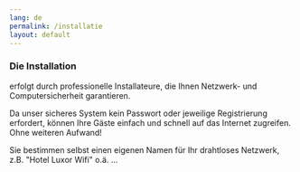 ```yaml
---
lang: de
permalink: /installatie
layout: default
---
```


### Die Installation
erfolgt durch professionelle Installateure, die Ihnen Netzwerk- und Computersicherheit garantieren.

Da unser sicheres System kein Passwort oder jeweilige Registrierung erfordert, können Ihre Gäste einfach und schnell auf das Internet zugreifen. Ohne weiteren Aufwand!

Sie bestimmen selbst einen eigenen Namen für Ihr drahtloses Netzwerk, z.B. "Hotel Luxor Wifi" o.ä. ...
